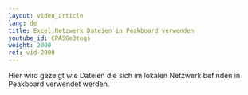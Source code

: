 ```yaml
---
layout: video_article
lang: de
title: Excel Netzwerk Dateien in Peakboard verwenden
youtube_id: CPASGe3teqs
weight: 2000
ref: vid-2000
---
```


Hier wird gezeigt wie Dateien die sich im lokalen Netzwerk befinden in Peakboard verwendet werden.

